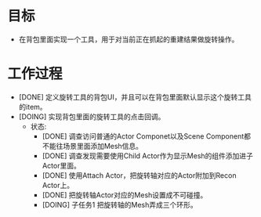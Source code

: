 # 目标
- 在背包里面实现一个工具，用于对当前正在抓起的重建结果做旋转操作。

# 工作过程
- [DONE] 定义旋转工具的背包UI，并且可以在背包里面默认显示这个旋转工具的item。
- [DOING] 实现背包里面的旋转工具的点击回调。
	- 状态:
		- [DONE] 调查访问普通的Actor Componet以及Scene Component都不能往场景里面添加Mesh信息。
		- [DONE] 调查发现需要使用Child Actor作为显示Mesh的组件添加进子Actor里面。
		- [DONE] 使用Attach Actor，把旋转轴对应的Actor附加到Recon Actor上。
		- [DONE] 把旋转轴Actor对应的Mesh设置成不可碰撞。
		- [DOING] 子任务1 把旋转轴的Mesh弄成三个环形。